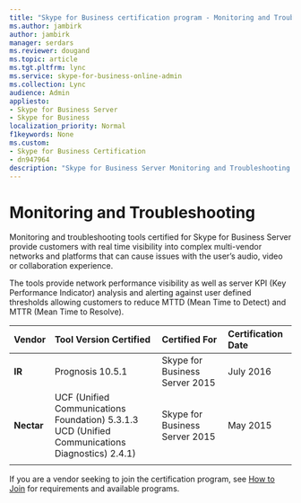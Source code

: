 ```yaml
---
title: "Skype for Business certification program - Monitoring and Troubleshooting"
ms.author: jambirk
author: jambirk
manager: serdars
ms.reviewer: dougand
ms.topic: article
ms.tgt.pltfrm: lync
ms.service: skype-for-business-online-admin
ms.collection: Lync
audience: Admin
appliesto:
- Skype for Business Server
- Skype for Business 
localization_priority: Normal
f1keywords: None
ms.custom:
- Skype for Business Certification
- dn947964
description: "Skype for Business Server Monitoring and Troubleshooting tools validate tool provides real time visibility into complex multi-vendor networks and platforms that can cause issues with the user’s audio, video or collaboration experience."
---
```


# Monitoring and Troubleshooting
Monitoring and troubleshooting tools certified for Skype for Business Server provide customers with real time visibility into complex multi-vendor networks and platforms that can cause issues with the user’s audio, video or collaboration experience. 

The tools provide network performance visibility as well as server KPI (Key Performance Indicator) analysis and alerting against user defined thresholds allowing customers to reduce MTTD (Mean Time to Detect) and MTTR (Mean Time to Resolve).


|Vendor  |Tool Version Certified |Certified For |Certification Date  |
|:---  |:--- |:--- |:--- |
|**IR** |Prognosis 10.5.1 | Skype for Business Server 2015|July 2016|
|**Nectar**|UCF (Unified Communications Foundation) 5.3.1.3 <br>UCD (Unified Communications Diagnostics) 2.4.1)|Skype for Business Server 2015|May 2015 |
|     |         |         |         |


If you are a vendor seeking to join the certification program, see [How to Join](how-to-join.md) for requirements and available programs.

